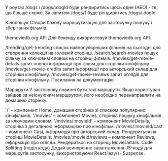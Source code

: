 У роутах /dogs і /dogs/:dogId буде рендиритись щось одне (АБО) - те, що більше
схоже. За запитом /dogs/1 буде рендиритись /dogs/:dogId

Кінопошук Створи базову маршрутизацію для застосунку пошуку і зберігання
фільмів.

themoviedb.org API Для бекенду використовуй themoviedb.org API.

/trending/get-trending список найпопулярніших фільмів на сьогодні для створення
колекції на головній сторінці. /search/search-movies пошук фільму за ключовим
словом на сторінці фільмів. /movies/get-movie-details запит повної інформації
про фільм для сторінки кінофільму. /movies/get-movie-credits запит інформації
про акторський склад для сторінки кінофільму. /movies/get-movie-reviews запит
оглядів для сторінки кінофільму. Посилання на документацію

Маршрути У застосунку повинні бути такі маршрути. Якщо користувач зайшов за
неіснуючим маршрутом, його необхідно перенаправляти на домашню сторінку.

'/' – компонент Home, домашня сторінка зі списком популярних кінофільмів.
'/movies' – компонент Movies, сторінка пошуку кінофільмів за ключовим словом.
'/movies/:movieId' – компонент MovieDetails, сторінка з детальною інформацією
про кінофільм. /movies/:movieId/cast – компонент Cast, інформація про акторський
склад. Рендериться на сторінці MovieDetails. /movies/:movieId/reviews –
компонент Reviews, інформація про огляди. Рендериться на сторінці MovieDetails.
Code Splitting (поділ коду) Додай асинхронне завантаження JS-коду для маршрутів
застосунку, використовуючи React.lazy() і Suspense.
